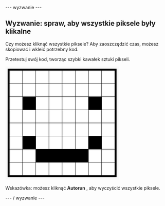 \--- wyzwanie \---

## Wyzwanie: spraw, aby wszystkie piksele były klikalne

Czy możesz kliknąć wszystkie piksele? Aby zaoszczędzić czas, możesz skopiować i wkleić potrzebny kod.

Przetestuj swój kod, tworząc szybki kawałek sztuki pikseli.

![zrzut ekranu](images/pixel-art-black-example.png)

Wskazówka: możesz kliknąć **Autorun** , aby wyczyścić wszystkie piksele.

\--- / wyzwanie \---